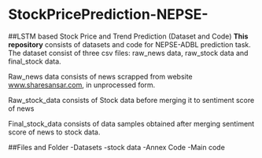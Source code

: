 # StockPricePrediction-NEPSE-
##LSTM based Stock Price and Trend Prediction (Dataset and Code)
**This repository** consists of datasets and code for NEPSE-ADBL prediction task.
The dataset consist of three csv files: raw_news data, raw_stock data and final_stock data.

Raw_news data consists of news scrapped from website www.sharesansar.com, in unprocessed form.

Raw_stock_data consists of Stock data before merging it to sentiment score of news

Final_stock_data consists of data samples obtained after merging sentiment score of news to stock data.

##Files and Folder
-Datasets
-stock data
-Annex Code
-Main code
